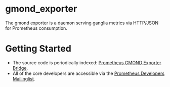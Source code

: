 gmond_exporter
==============

The gmond exporter is a daemon serving ganglia metrics via HTTP/JSON for Prometheus consumption.

# Getting Started

  * The source code is periodically indexed: [Prometheus GMOND Exporter Bridge](http://godoc.org/github.com/prometheus/gmond_exporter).
  * All of the core developers are accessible via the [Prometheus Developers Mailinglist](https://groups.google.com/forum/?fromgroups#!forum/prometheus-developers).
